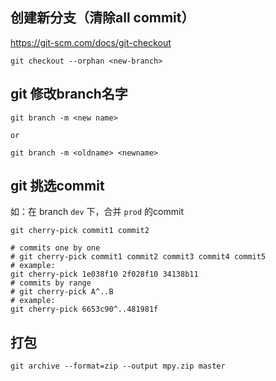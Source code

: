 

## 创建新分支（清除all commit）

https://git-scm.com/docs/git-checkout


```git
git checkout --orphan <new-branch>
```

## git 修改branch名字

```git
git branch -m <new name>

or

git branch -m <oldname> <newname>
```

## git 挑选commit

如：在 branch `dev` 下，合并 `prod` 的commit

```git
git cherry-pick commit1 commit2

# commits one by one
# git cherry-pick commit1 commit2 commit3 commit4 commit5
# example:
git cherry-pick 1e038f10 2f028f10 34138b11
# commits by range
# git cherry-pick A^..B
# example:
git cherry-pick 6653c90^..481981f
```

## 打包

```git
git archive --format=zip --output mpy.zip master
```
